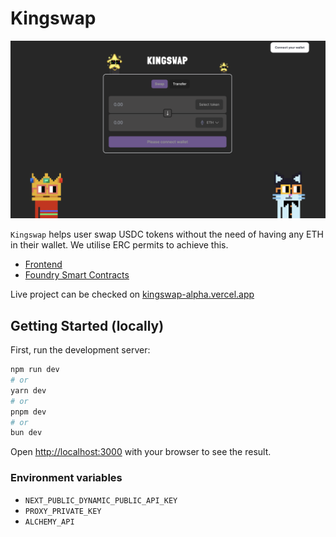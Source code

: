 # Kingswap

![kingswap start page](/document/start_page.png)

`Kingswap` helps user swap USDC tokens without the need of having any ETH in their wallet. We utilise ERC permits to achieve this. 
- [Frontend](https://github.com/gedithejedi/kingswap)
- [Foundry Smart Contracts](https://github.com/akerbabber/kingswap-contracts)

Live project can be checked on [kingswap-alpha.vercel.app](https://kingswap-alpha.vercel.app/)

## Getting Started (locally)

First, run the development server:

```bash
npm run dev
# or
yarn dev
# or
pnpm dev
# or
bun dev
```

Open [http://localhost:3000](http://localhost:3000) with your browser to see the result.

### Environment variables
- `NEXT_PUBLIC_DYNAMIC_PUBLIC_API_KEY` 
- `PROXY_PRIVATE_KEY` 
- `ALCHEMY_API`
